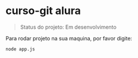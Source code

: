 # curso-git alura

> Status do projeto: Em desenvolvimento

Para rodar projeto na sua maquina, por favor digite: 

```
node app.js
```
